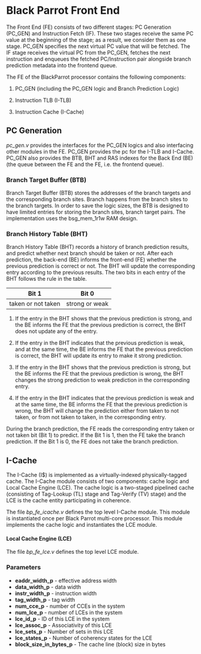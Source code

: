 # Black Parrot Front End
The Front End (FE) consists of two different stages: PC Generation (PC_GEN) and Instruction Fetch
  (IF). These two stages receive the same PC value at the beginning of the stage; as a result, we
  consider them as one stage. PC_GEN specifies the next virtual PC value that will be fetched. The
  IF stage receives the virtual PC from the PC_GEN, fetches the next instruction and enqueues the
  fetched PC/Instruction pair alongside branch prediction metadata into the frontend queue.

The FE of the BlackParrot processor contains the following components:

1. PC\_GEN (including the PC\_GEN logic and Branch Prediction Logic)

2. Instruction TLB (I-TLB)

3. Instruction Cache (I-Cache)

## PC Generation

*pc\_gen.v* provides the interfaces for the PC\_GEN logics and also interfacing other modules in the
  FE. PC\_GEN provides the pc for the I-TLB and I-Cache. PC\_GEN also provides the BTB, BHT and
  RAS indexes for the Back End (BE) (the queue between the FE and the FE, i.e. the frontend queue).

### Branch Target Buffer (BTB)
Branch Target Buffer (BTB) stores the addresses of the branch targets and the corresponding branch
  sites. Branch happens from the branch sites to the branch targets. In order to save the logic
  sizes, the BTB is designed to have limited  entries for storing the branch sites, branch target
  pairs. The implementation  uses the bsg\_mem\_1r1w RAM design.

### Branch History Table (BHT)

Branch History Table (BHT) records a history of branch prediction results, and predict whether next
  branch should be taken or not. After each prediction, the back-end (BE) informs the front-end (FE)
  whether the previous prediction is  correct or not. The BHT will update the corresponding entry
  according to the  previous results. The two bits in each entry of the BHT follows the rule in the
  table. 

| Bit 1              | Bit 0         | 
|--------------------|---------------|
| taken or not taken | strong or weak|

1. If the entry in the BHT shows that the previous prediction is strong, and the BE informs the FE
  that the previous prediction is correct, the BHT does not update any of the entry.

2. If the entry in the BHT indicates that the previous prediction is weak, and at the same time, the
  BE informs the FE that the previous prediction is correct, the BHT will update its entry to make
  it strong prediction.

3. If the entry in the BHT shows that the previous prediction is strong, but the BE informs the FE
  that the previous prediction is wrong, the BHT changes the  strong prediction to weak prediction
  in the corresponding entry.

4. If the entry in the BHT indicates that the previous prediction is weak and at the same time, the
  BE informs the FE that the previous prediction is wrong, the BHT will change the prediction either
  from taken to not taken, or from not taken to taken, in the corresponding entry.

During the branch prediction, the FE reads the corresponding entry taken or not taken bit (Bit 1) to
  predict. If the Bit 1 is 1, then the FE take the branch prediction. If the Bit 1 is 0, the FE does
  not take the branch prediction.

## I-Cache
The I-Cache (I$) is implemented as a virtually-indexed physically-tagged cache. The I-Cache module
  consists of two components: cache logic and Local Cache Engine (LCE). The cache logic is a
  two-staged pipelined cache (consisting of Tag-Lookup (TL) stage and Tag-Verify (TV) stage) and the
  LCE is the cache entity participating in coherence.

The file *bp\_fe\_icache.v* defines the top level I-Cache module. This module is instantiated once
  per Black Parrot multi-core processor. This module implements the cache logic and instantiates the
  LCE module.

#### Local Cache Engine (LCE)
The file *bp\_fe\_lce.v* defines the top level LCE module.

### Parameters
* __eaddr\_width\_p__ \- effective address width
* __data\_width\_p__ \- data width
* __instr\_width\_p__ \- instruction width
* __tag\_width\_p__ \- tag width
* __num\_cce\_p__ \- number of CCEs in the system
* __num\_lce\_p__ \- number of LCEs in the system
* __lce\_id\_p__ \- ID of this LCE in the system
* __lce\_assoc\_p__ \- Associativity of this LCE
* __lce\_sets\_p__ \- Number of sets in this LCE
* __lce\_states\_p__ \- Number of coherency states for the LCE
* __block\_size\_in\_bytes\_p__ \- The cache line (block) size in bytes

